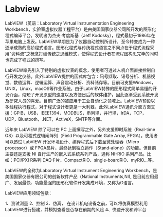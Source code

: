 # Labview

LabVIEW（英语：Laboratory Virtual Instrumentation Engineering Workbench，实验室虚拟仪器工程平台）是由美国国家仪器公司所开发的图形化程式编译平台，发明者为杰夫·考度斯基（Jeff Kodosky），程式最初于1986年在苹果电脑上发表。LabVIEW早期是为了仪器自动控制所设计，至今转变成为一种逐渐成熟的高阶程式语言。图形化程式与传统程式语言之不同点在于程式流程采用"资料流"之概念打破传统之思维模式，使得程式设计者在流程图构思完毕的同时也完成了程式的撰写。

LabVIEW率先引入了特别的虚拟仪表的概念，使用者可透过人机介面直接控制自行开发之仪器。此外LabVIEW提供的函式库包含：讯号撷取、讯号分析、机器视觉、数值运算、逻辑运算、声音震动分析、资料储存等。目前可支援Windows，UNIX，Linux，macOS等作业系统。由于LabVIEW特殊的图形程式简单易懂的开发介面，缩短了开发原型的速度以及方便日后的软体维护，因此逐渐受到系统开发及研究人员的喜爱。目前广泛的被应用于工业自动化之领域上。LabVIEW预设以 多线程执行程式，对于程式设计者更是一大利器。此外LabVIEW通讯介面方面支援：GPIB，USB，IEEE1394，MODBUS，串列埠，并行埠，IrDA，TCP，UDP，Bluetooth，.NET，ActiveX，SMTP等介面。

近年来 LabVIEW 除了可以在 PC 上面撰写之外，另外支援即时系统（Real-time OS）以及可程式逻辑闸阵列（Field Programmable Gate Array, FPGA）。使用者可以透过 LabVIEW 开发环境设计、编译程式后下载至微处理器（Micro-processor）或 FPGA晶片，最终达到独立运作（Stand-alone）的功能。但目前主要还是支援 NI 自行生产的嵌入式系统系列产品，通称 NI-RIO 系列产品。比如：PCI/PXI R系列 DAQ卡片、CompactRIO、single-boardRIO、myRIO...等。


LabVIEW的全称为Laboratory Virtual Instrument Engineering Workbench，是美国国家仪器有限公司的创新软件产品（National Instruments,NI), 是目前应用最广、发展最快、功能最强的图形化软件开发集成环境，又称为G语言。

LabVIEW应用领域包括：

1、测试测量
2、控制
3、仿真， 在设计机电设备之前，可以将仿真模型利用LabVIEW进行搭建，并模拟查看是否存在前期的风险
4、快速开发和跨平台